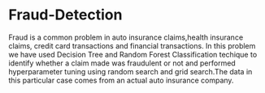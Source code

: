 # Fraud-Detection
Fraud is a common problem in auto insurance claims,health insurance claims, credit card transactions and financial transactions.
In this problem we have used Decision Tree and Random Forest Classification techique to identify whether a claim made was fraudulent 
or not and performed hyperparameter tuning using random search and grid search.The data in this particular case comes from an actual 
auto insurance company.
 
